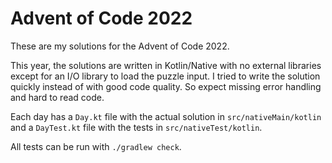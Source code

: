 # Advent of Code 2022

These are my solutions for the Advent of Code 2022.

This year, the solutions are written in Kotlin/Native with no external libraries except for an I/O library to load the
puzzle input. I tried to write the solution quickly instead of with good code quality. So expect missing error handling
and hard to read code.

Each day has a `Day.kt` file with the actual solution in `src/nativeMain/kotlin` and a `DayTest.kt` file with the tests
in `src/nativeTest/kotlin`.

All tests can be run with `./gradlew check`.
